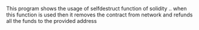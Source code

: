 This program shows the usage of selfdestruct function of solidity .. when this function is used then it removes the contract from
network and refunds all the funds to the provided address
